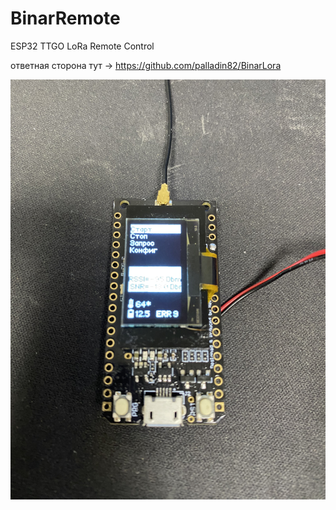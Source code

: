 # BinarRemote

ESP32 TTGO LoRa Remote Control


ответная сторона тут -> https://github.com/palladin82/BinarLora

![img1](img/LoraRemote.jpg)

